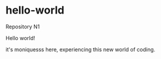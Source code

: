 # hello-world
Repository N1

Hello world!

it's moniquesss here, experiencing this new world of coding.
